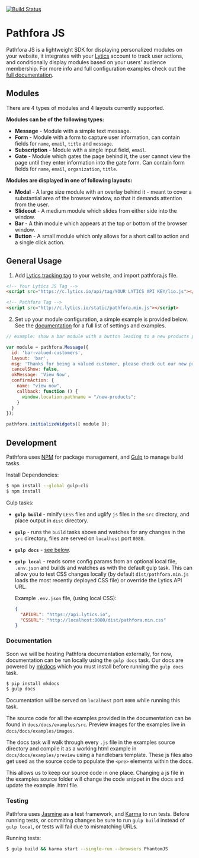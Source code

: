 [![Build Status](https://travis-ci.org/lytics/pathforajs.svg?branch=develop)](https://travis-ci.org/lytics/pathforajs)

# Pathfora JS
Pathfora JS is a lightweight SDK for displaying personalized modules on your website, it integrates with your [Lytics](http://www.getlytics.com/) account to track user actions, and conditionally display modules based on your users' audience membership. For more info and full configuration examples check out the [full documentation](#documentation).
        
## Modules
There are 4 types of modules and 4 layouts currently supported.

**Modules can be of the following types:**

  - **Message** - Module with a simple text message.
  - **Form** - Module with a form to capture user information, can contain fields for `name`, `email`, `title` and `message`.
  - **Subscription** - Module with a single input field, `email`.
  - **Gate** - Module which gates the page behind it, the user cannot view the page until they enter information into the gate form. Can contain form fields for `name`, `email`, `organization`, `title`.
  
**Modules are displayed in one of following layouts:**
 
  - **Modal** - A large size module with an overlay behind it - meant to cover a substantial area of the browser window, so that it demands attention from the user.
  - **Slideout** - A medium module which slides from either side into the window.
  - **Bar** - A thin module which appears at the top or bottom of the browser window.
  - **Button** - A small module which only allows for a short call to action and a single click action.

## General Usage
1. Add [Lytics tracking tag](https://activate.getlytics.com/#/documentation/jstag_anon) to your website, and import pathfora.js file.

  ``` html
  <!-- Your Lytics JS Tag -->
  <script src="https://c.lytics.io/api/tag/YOUR LYTICS API KEY/lio.js"></script>

  <!-- Pathfora Tag -->
  <script src="http://c.lytics.io/static/pathfora.min.js"></script>
  ```

2. Set up your module configuration, a simple example is provided below. See the [documentation](#documentation) for a full list of settings and examples.

  ```javascript
  // example: show a bar module with a button leading to a new products page

  var module = pathfora.Message({
    id: 'bar-valued-customers',
    layout: 'bar',
    msg: 'Thanks for being a valued customer, please check out our new products.'
    cancelShow: false,
    okMessage: 'View Now',
    confirmAction: {
      name: "view now",
      callback: function () {
        window.location.pathname = "/new-products";
      }
    }
  });

  pathfora.initializeWidgets([ module ]);
  ```

## Development
Pathfora uses [NPM](https://docs.npmjs.com/) for package management, and [Gulp](https://github.com/gulpjs/gulp) to manage build tasks.

Install Dependencies:

```sh
$ npm install --global gulp-cli
$ npm install
```

Gulp tasks:

- **`gulp build`** - minify `LESS` files and uglify `js` files in the `src` directory, and place output in `dist` directory.

- **`gulp`** - runs the `build` tasks above and watches for any changes in the `src` directory, files are served on `localhost` port `8080`.

- **`gulp docs`** - [see below](#documentation).

- **`gulp local`** - reads some config params from an optional local file, `.env.json` and builds and watches as with the default gulp task. This can allow you to test CSS changes locally (by default `dist/pathfora.min.js` loads the most recently deployed CSS file) or override the Lytics API URL. 

  Example `.env.json` file, (using local CSS):

  ```json
  {
    "APIURL": "https://api.lytics.io",
    "CSSURL": "http://localhost:8080/dist/pathfora.min.css"
  }
  ```

### Documentation
Soon we will be hosting Pathfora documentation externally, for now, documentation can be run locally using the `gulp docs` task. Our docs are powered by [mkdocs](http://www.mkdocs.org/) which you must install before running the `gulp docs` task.

```sh 
$ pip install mkdocs
$ gulp docs
```

Documentation will be served on `localhost` port `8000` while running this task.

The source code for all the examples provided in the documentation can be found in `docs/docs/examples/src`. Preview images for the examples live in `docs/docs/examples/images`.

The docs task will walk through every `.js` file in the examples source directory and compile it as a working html example in `docs/docs/examples/preview` using a handlebars template. These js files also get used as the source code to populate the `<pre>` elements within the docs.

This allows us to keep our source code in one place. Changing a js file in the examples source folder will change the code snippet in the docs and update the example .html file.

### Testing
Pathfora uses [Jasmine](https://github.com/jasmine/jasmine) as a test framework, and [Karma](https://github.com/karma-runner/karma/) to run tests. Before running tests, or commiting changes be sure to run `gulp build` instead of `gulp local`, or tests will fail due to mismatching URLs.

Running tests:
``` sh
$ gulp build && karma start --single-run --browsers PhantomJS
```
